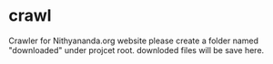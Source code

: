 # crawl

Crawler for Nithyananda.org website
please create a folder named "downloaded" under projcet root. downloded files will be save here.
